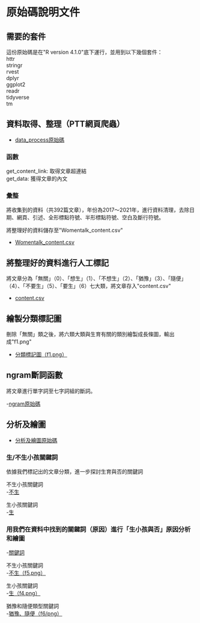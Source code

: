# 原始碼說明文件

## 需要的套件

這份原始碼是在"R version 4.1.0"底下運行，並用到以下幾個套件：  
httr  
stringr  
rvest  
dplyr  
ggplot2  
readr  
tidyverse  
tm

## 資料取得、整理（PTT網頁爬蟲）  

- [data_process原始碼](./Rscript/data_process.R)

### 函數
get_content_link: 取得文章超連結  
get_data: 獲得文章的內文  

### 彙整
 
將收集到的資料（共392篇文章），年份為2017～2021年，進行資料清理，去除日期、網頁、引述、全形標點符號、半形標點符號、空白及斷行符號。  

將整理好的資料儲存至"Womentalk_content.csv"  

- [Womentalk_content.csv](./Womentalk_content.csv)

## 將整理好的資料進行人工標記

將文章分為「無關」（0）、「想生」（1）、「不想生」（2）、「猶豫」（3）、「隨便」（4）、「不要生」（5）、「要生」（6）七大類，將文章存入"content.csv"

- [content.csv](./content.csv)

## 繪製分類標記圖

刪除「無關」類之後，將六類大類與生育有關的類別繪製成長條圖，輸出成"f1.png"

- [分類標記圖（f1.png）](./picture/f1.png)

## ngram斷詞函數

將文章進行單字詞至七字詞組的斷詞。

-[ngram原始碼](./Rscript/ngram.R)

## 分析及繪圖  
- [分析及繪圖原始碼](./Rscript/analysis_and_plot)

### 生/不生小孩關鍵詞  
依據我們標記出的文章分類，進一步探討生育與否的關鍵詞

不生小孩關鍵詞      
-[不生](./picture/f2.png)

生小孩關鍵詞    
-[生](./picture/f3.png)

### 用我們在資料中找到的關鍵詞（原因）進行「生小孩與否」原因分析和繪圖  

-[關鍵詞](./user_dict.txt)

不生小孩關鍵詞    
-[不生（f5.png）](./picture/f5.png)

生小孩關鍵詞  
-[生（f4.png）](./picture/f4.png)

猶豫和隨便類型關鍵詞  
-[猶豫、隨便（f6/png）](./picture/f6.png)


